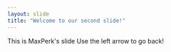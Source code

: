 ```yaml
---
layout: slide
title: "Welcome to our second slide!"
---
```

This is MaxPerk's slide
Use the left arrow to go back!


